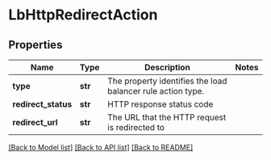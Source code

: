 # LbHttpRedirectAction

## Properties
Name | Type | Description | Notes
------------ | ------------- | ------------- | -------------
**type** | **str** | The property identifies the load balancer rule action type.  | 
**redirect_status** | **str** | HTTP response status code | 
**redirect_url** | **str** | The URL that the HTTP request is redirected to | 

[[Back to Model list]](../README.md#documentation-for-models) [[Back to API list]](../README.md#documentation-for-api-endpoints) [[Back to README]](../README.md)


